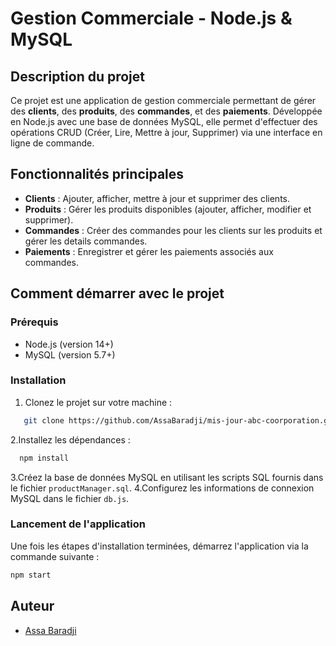 # Gestion Commerciale - Node.js & MySQL

## Description du projet

Ce projet est une application de gestion commerciale permettant de gérer des **clients**, des **produits**, des **commandes**, et des **paiements**. Développée en Node.js avec une base de données MySQL, elle permet d'effectuer des opérations CRUD (Créer, Lire, Mettre à jour, Supprimer) via une interface en ligne de commande.

## Fonctionnalités principales

- **Clients** : Ajouter, afficher, mettre à jour et supprimer des clients.
- **Produits** : Gérer les produits disponibles (ajouter, afficher, modifier et supprimer).
- **Commandes** : Créer des commandes pour les clients sur les produits et gérer les details commandes.
- **Paiements** : Enregistrer et gérer les paiements associés aux commandes.

## Comment démarrer avec le projet

### Prérequis

- Node.js (version 14+)
- MySQL (version 5.7+)

### Installation

1. Clonez le projet sur votre machine :

```bash
   git clone https://github.com/AssaBaradji/mis-jour-abc-coorporation.git
```

2.Installez les dépendances :

```bash
  npm install
```

3.Créez la base de données MySQL en utilisant les scripts SQL fournis dans le fichier `productManager.sql`.
4.Configurez les informations de connexion MySQL dans le fichier `db.js`.

### Lancement de l'application

Une fois les étapes d'installation terminées, démarrez l'application via la commande suivante :

```bash
npm start
```

## Auteur

- [Assa Baradji](https://github.com/AssaBaradji)
